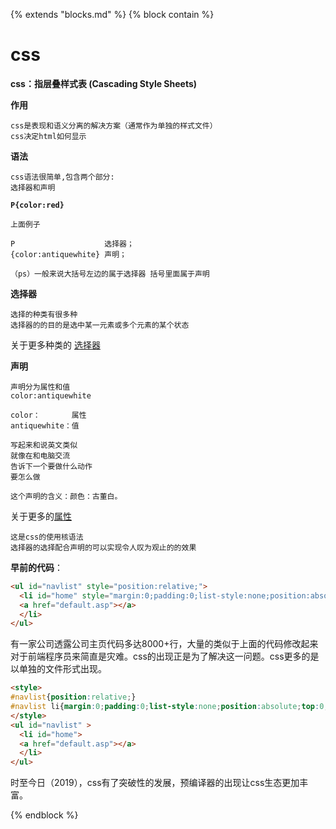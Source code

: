 

{%  extends "blocks.md"  %}
{%  block contain  %}

# css
**css：指层叠样式表 (Cascading Style Sheets)**



**作用**

```
css是表现和语义分离的解决方案（通常作为单独的样式文件）
css决定html如何显示
```



**语法**

```
css语法很简单,包含两个部分:
选择器和声明
```



**`P{color:red}`**

```
上面例子

P                    选择器；
{color:antiquewhite} 声明；

（ps）一般来说大括号左边的属于选择器 括号里面属于声明
```



**选择器**

```
选择的种类有很多种
选择器的的目的是选中某一元素或多个元素的某个状态
```

关于更多种类的 [选择器](https://developer.mozilla.org/zh-CN/docs/Web/CSS)



**声明**

```
声明分为属性和值
color:antiquewhite

color：       属性
antiquewhite：值

写起来和说英文类似
就像在和电脑交流
告诉下一个要做什么动作
要怎么做

这个声明的含义：颜色：古董白。

```

关于更多的[属性](https://developer.mozilla.org/zh-CN/docs/Web/CSS)

```
这是css的使用核语法
选择器的选择配合声明的可以实现令人叹为观止的的效果
```



**早前的代码**：

```html
<ul id="navlist" style="position:relative;">
  <li id="home" style="margin:0;padding:0;list-style:none;position:absolute;top:0;">
  <a href="default.asp"></a>
  </li>
</ul>
```

有一家公司透露公司主页代码多达8000+行，大量的类似于上面的代码修改起来对于前端程序员来简直是灾难。css的出现正是为了解决这一问题。css更多的是以单独的文件形式出现。

```html
<style>
#navlist{position:relative;}
#navlist li{margin:0;padding:0;list-style:none;position:absolute;top:0;}
</style>
<ul id="navlist" >
  <li id="home">
  <a href="default.asp"></a>
  </li>
</ul>
```



时至今日（2019），css有了突破性的发展，预编译器的出现让css生态更加丰富。



{%  endblock  %}